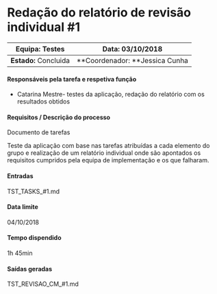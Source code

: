# Redação do relatório de revisão individual #1 

| **Equipa:** Testes    | **Data:** 03/10/2018           |
| --------------------- | ------------------------------ |
| **Estado:** Concluida | **Coordenador: **Jessica Cunha |

#### **Responsáveis pela tarefa e respetiva função**

- Catarina Mestre- testes da aplicação, redação do relatório com os resultados obtidos

#### **Requisitos / Descrição do processo**

Documento de tarefas

Teste da aplicação com base nas tarefas atribuídas a cada elemento do grupo e realização de um relatório individual onde são apontados os requisitos cumpridos pela equipa de implementação e os que falharam.

#### **Entradas**

TST_TASKS_#1.md

#### **Data limite**

04/10/2018

#### **Tempo dispendido**

1h 45min

#### **Saídas geradas**

TST_REVISAO_CM_#1.md